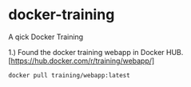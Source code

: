 # docker-training
A qick Docker Training

1.) Found the docker training webapp in Docker HUB.
[https://hub.docker.com/r/training/webapp/]

    docker pull training/webapp:latest





